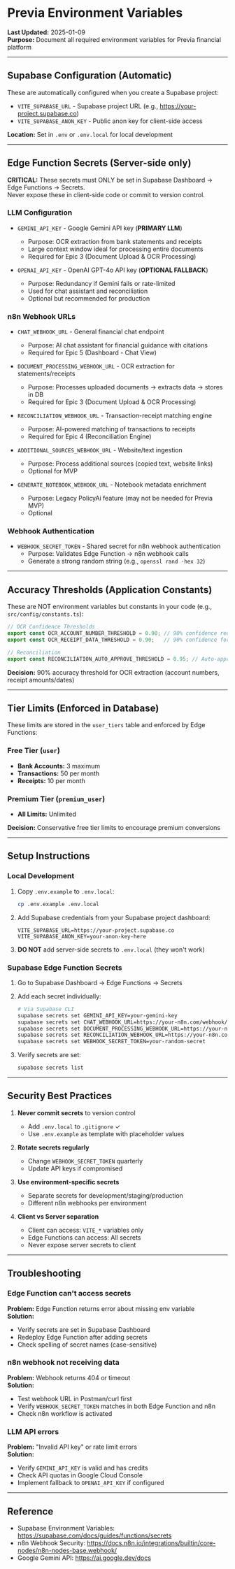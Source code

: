 # Previa Environment Variables

**Last Updated:** 2025-01-09  
**Purpose:** Document all required environment variables for Previa financial platform

---

## Supabase Configuration (Automatic)

These are automatically configured when you create a Supabase project:

- `VITE_SUPABASE_URL` - Supabase project URL (e.g., https://your-project.supabase.co)
- `VITE_SUPABASE_ANON_KEY` - Public anon key for client-side access

**Location:** Set in `.env` or `.env.local` for local development

---

## Edge Function Secrets (Server-side only)

**CRITICAL:** These secrets must ONLY be set in Supabase Dashboard → Edge Functions → Secrets.  
Never expose these in client-side code or commit to version control.

### LLM Configuration

- `GEMINI_API_KEY` - Google Gemini API key (**PRIMARY LLM**)
  - Purpose: OCR extraction from bank statements and receipts
  - Large context window ideal for processing entire documents
  - Required for Epic 3 (Document Upload & OCR Processing)

- `OPENAI_API_KEY` - OpenAI GPT-4o API key (**OPTIONAL FALLBACK**)
  - Purpose: Redundancy if Gemini fails or rate-limited
  - Used for chat assistant and reconciliation
  - Optional but recommended for production

### n8n Webhook URLs

- `CHAT_WEBHOOK_URL` - General financial chat endpoint
  - Purpose: AI chat assistant for financial guidance with citations
  - Required for Epic 5 (Dashboard - Chat View)

- `DOCUMENT_PROCESSING_WEBHOOK_URL` - OCR extraction for statements/receipts
  - Purpose: Processes uploaded documents → extracts data → stores in DB
  - Required for Epic 3 (Document Upload & OCR Processing)

- `RECONCILIATION_WEBHOOK_URL` - Transaction-receipt matching engine
  - Purpose: AI-powered matching of transactions to receipts
  - Required for Epic 4 (Reconciliation Engine)

- `ADDITIONAL_SOURCES_WEBHOOK_URL` - Website/text ingestion
  - Purpose: Process additional sources (copied text, website links)
  - Optional for MVP

- `GENERATE_NOTEBOOK_WEBHOOK_URL` - Notebook metadata enrichment
  - Purpose: Legacy PolicyAi feature (may not be needed for Previa MVP)
  - Optional

### Webhook Authentication

- `WEBHOOK_SECRET_TOKEN` - Shared secret for n8n webhook authentication
  - Purpose: Validates Edge Function → n8n webhook calls
  - Generate a strong random string (e.g., `openssl rand -hex 32`)

---

## Accuracy Thresholds (Application Constants)

These are NOT environment variables but constants in your code (e.g., `src/config/constants.ts`):

```typescript
// OCR Confidence Thresholds
export const OCR_ACCOUNT_NUMBER_THRESHOLD = 0.90; // 90% confidence required
export const OCR_RECEIPT_DATA_THRESHOLD = 0.90;   // 90% confidence for amount/date

// Reconciliation
export const RECONCILIATION_AUTO_APPROVE_THRESHOLD = 0.95; // Auto-approve matches above this
```

**Decision:** 90% accuracy threshold for OCR extraction (account numbers, receipt amounts/dates)

---

## Tier Limits (Enforced in Database)

These limits are stored in the `user_tiers` table and enforced by Edge Functions:

### Free Tier (`user`)
- **Bank Accounts:** 3 maximum
- **Transactions:** 50 per month
- **Receipts:** 10 per month

### Premium Tier (`premium_user`)
- **All Limits:** Unlimited

**Decision:** Conservative free tier limits to encourage premium conversions

---

## Setup Instructions

### Local Development

1. Copy `.env.example` to `.env.local`:
   ```bash
   cp .env.example .env.local
   ```

2. Add Supabase credentials from your Supabase project dashboard:
   ```env
   VITE_SUPABASE_URL=https://your-project.supabase.co
   VITE_SUPABASE_ANON_KEY=your-anon-key-here
   ```

3. **DO NOT** add server-side secrets to `.env.local` (they won't work)

### Supabase Edge Function Secrets

1. Go to Supabase Dashboard → Edge Functions → Secrets

2. Add each secret individually:
   ```bash
   # Via Supabase CLI
   supabase secrets set GEMINI_API_KEY=your-gemini-key
   supabase secrets set CHAT_WEBHOOK_URL=https://your-n8n.com/webhook/chat
   supabase secrets set DOCUMENT_PROCESSING_WEBHOOK_URL=https://your-n8n.com/webhook/process
   supabase secrets set RECONCILIATION_WEBHOOK_URL=https://your-n8n.com/webhook/reconcile
   supabase secrets set WEBHOOK_SECRET_TOKEN=your-random-secret
   ```

3. Verify secrets are set:
   ```bash
   supabase secrets list
   ```

---

## Security Best Practices

1. **Never commit secrets** to version control
   - Add `.env.local` to `.gitignore` ✓
   - Use `.env.example` as template with placeholder values

2. **Rotate secrets regularly**
   - Change `WEBHOOK_SECRET_TOKEN` quarterly
   - Update API keys if compromised

3. **Use environment-specific secrets**
   - Separate secrets for development/staging/production
   - Different n8n webhooks per environment

4. **Client vs Server separation**
   - Client can access: `VITE_*` variables only
   - Edge Functions can access: All secrets
   - Never expose server secrets to client

---

## Troubleshooting

### Edge Function can't access secrets

**Problem:** Edge Function returns error about missing env variable  
**Solution:** 
- Verify secrets are set in Supabase Dashboard
- Redeploy Edge Function after adding secrets
- Check spelling of secret names (case-sensitive)

### n8n webhook not receiving data

**Problem:** Webhook returns 404 or timeout  
**Solution:**
- Test webhook URL in Postman/curl first
- Verify `WEBHOOK_SECRET_TOKEN` matches in both Edge Function and n8n
- Check n8n workflow is activated

### LLM API errors

**Problem:** "Invalid API key" or rate limit errors  
**Solution:**
- Verify `GEMINI_API_KEY` is valid and has credits
- Check API quotas in Google Cloud Console
- Implement fallback to `OPENAI_API_KEY` if configured

---

## Reference

- Supabase Environment Variables: https://supabase.com/docs/guides/functions/secrets
- n8n Webhook Security: https://docs.n8n.io/integrations/builtin/core-nodes/n8n-nodes-base.webhook/
- Google Gemini API: https://ai.google.dev/docs

